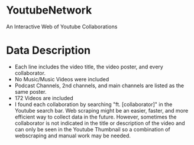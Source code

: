 # YoutubeNetwork
An Interactive Web of Youtube Collaborations

# Data Description
- Each line includes the video title, the video poster, and every collaborator.
- No Music/Music Videos were included
- Podcast Channels, 2nd channels, and main channels are listed as the same poster.
- 172 Videos are included
- I found each collaboration by searching "ft. [collaborator]" in the Youtube search bar. Web scraping might be an easier, faster, and more efficient way to collect data in the future. However, sometimes the collaborator is not indicated in the title or description of the video and can only be seen in the Youtube Thumbnail so a combination of webscraping and manual work may be needed.
